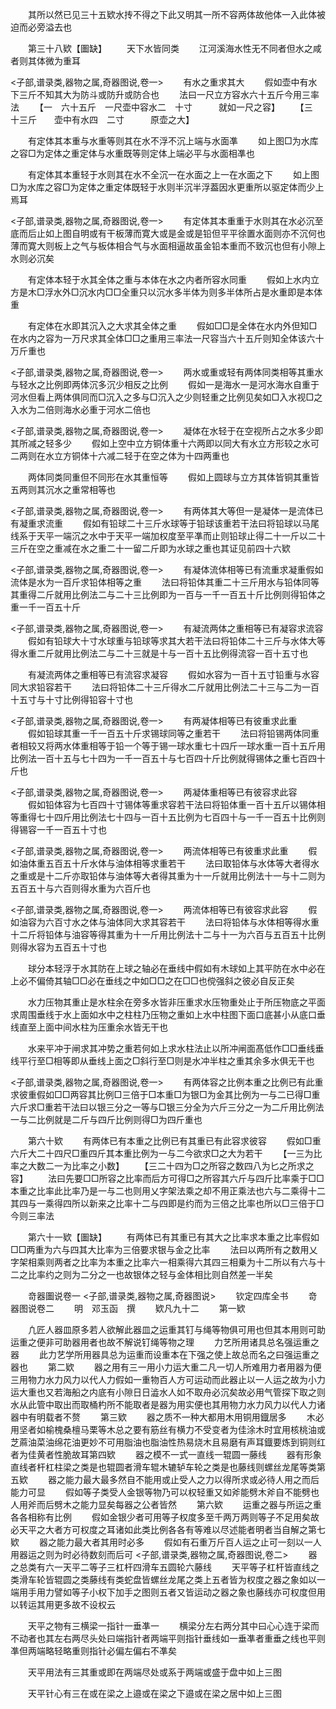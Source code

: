<!-- { "loadSidebar": true } -->
　　其所以然已见三十五欵水抟不得之下此又明其一所不容两体故他体一入此体被迫而必旁溢去也




　　第三十八欵【圗缺】
　　天下水皆同类
　　江河溪海水性无不同者但水之咸者则其体微为重耳












<子部,谱录类,器物之属,奇器图说,卷一>
　　有水之重求其大
　　假如壶中有水下三斤不知其大为防斗或防升或防合也
　　法曰一尺立方容水六十五斤今用三率法
　　【一　六十五斤　一尺壶中容水二　十寸　　　就如一尺之容】
　　【三　十三斤　　壶中有水四　二寸　　　原壶之大】


















　　有定体其本重与水重等则其在水不浮不沉上端与水面凖
　　如上图□为水库之容□为定体之重定体与水重既等则定体上端必平与水面相凖也












　　有定体其本重轻于水则其在水不全沉一在水面之上一在水面之下
　　如上图□为水库之容□为定体之重定体既轻于水则半沉半浮葢因水更重所以驱定体而少上焉耳



<子部,谱录类,器物之属,奇器图说,卷一>
　　有定体其本重重于水则其在水必沉至底而后止如上图自明或有干板薄而寛大或是金或是铅但平平徐置水面则亦不沉何也薄而寛大则板上之气与板体相合气与水面相逼故虽金铅本重而不致沉也但有小隙上水则必沉矣



















　　有定体本轻于水其全体之重与本体在水之内者所容水同重
　　假如上水内立方是木□浮水外□沉水内□□全重只以沉水多半体为则多半体所占是水重即是本体重











　　有定体在水即其沉入之大求其全体之重
　　假如□□是全体在水内外但知□在水内之容为一万尺求其全体□□之重用三率法一尺容当六十五斤则知全体该六十万斤重也




<子部,谱录类,器物之属,奇器图说,卷一>
　　两水或重或轻有两体同类相等其重水与轻水之比例即两体沉多沉少相反之比例
　　假如一是海水一是河水海水自重于河水但看上两体俱同而□沉入之多与□沉入之少则轻重之比例见矣如□入水视□之入水为二倍则海水必重于河水二倍也










<子部,谱录类,器物之属,奇器图说,卷一>
　　凝体在水轻于在空视所占之水多少即其所减之轻多少
　　假如上空中立方铜体重十六两即以同大有水立方形较之水可二两则在水立方铜体十六减二轻于在空之体为十四两重也



















　　两体同类同重但不同形在水其重恒等
　　假如上圆球与立方其体皆铜其重皆五两则其沉水之重常相等也





<子部,谱录类,器物之属,奇器图说,卷一>
　　有两体其大等但一是凝体一是流体已有凝重求流重
　　假如有铅球二十三斤水球等于铅球该重若干法曰将铅球以马尾线系于天平一端沉之水中于天平一端加权度至平凖而止则铅球止得二十一斤以二十三斤在空之重减在水之重二十一留二斤即为水球之重也其证见前四十六欵









<子部,谱录类,器物之属,奇器图说,卷一>
　　有凝体流体相等已有流重求凝重假如流体是水为一百斤求铅体相等之重
　　法曰将铅体其重二十三斤用水与铅体同等其重得二斤就用比例法二与二十三比例即为一百与一千一百五十斤比例则得铅体之重一千一百五十斤










<子部,谱录类,器物之属,奇器图说,卷一>
　　有凝流两体之重相等已有凝容求流容
　　假如有铅球大十寸水球重与铅球等求其大若干法曰将铅体二十三斤与水体大等得水重二斤就用比例法二与二十三就是十与一百十五比例得流容一百十五寸也



















　　有凝流两体之重相等已有流容求凝容
　　假如水容为一百十五寸铅重与水容同大求铅容若干
　　法曰将铅体二十三斤得水二斤就用比例法二十三与二为一百十五寸与十寸比例得铅容十寸也



<子部,谱录类,器物之属,奇器图说,卷一>
　　有两凝体相等已有彼重求此重
　　假如铅球其重一千一百五十斤求锡球同等之重若干
　　法曰将铅锡两体同重者相较又将两水体重相等于铅一个等于锡一球水重七十四斤一球水重一百十五斤用比例法一百十五与七十四为一千一百五十与七百四十斤比例就得锡体之重七百四十斤也








<子部,谱录类,器物之属,奇器图说,卷一>
　　两凝体重相等已有彼容求此容
　　假如铅体容为七百四十寸锡体等重求容若干法曰将铅体重一百十五斤以锡体相等重得七十四斤用比例法七十四与一百十五比例为七百四十与一千一百五十比例则得锡容一千一百五十寸也










<子部,谱录类,器物之属,奇器图说,卷一>
　　两流体相等已有彼重求此重
　　假如油体重五百五十斤水体与油体相等求重若干
　　法曰取铅体与水体等大者得水之重或是十二斤亦取铅体与油体等大者得其重为十一斤就用比例法十一与十二则为五百五十与六百则得水重为六百斤也









<子部,谱录类,器物之属,奇器图说,卷一>
　　两流体相等已有彼容求此容
　　假如油容为六百寸水之体与油体同大求其容若干
　　法曰将铅体与水体相等得水重十二斤将铅体与油容等得其重为十一斤用比例法十二与十一为六百与五百五十比例则得水容为五百五十寸也


















　　球分本轻浮于水其防在上球之轴必在垂线中假如有木球如上其平防在水中必在上必不偏倚其轴□□必在垂线之中如□□之在□□也傥强斜之彼必自反正矣












　　水力压物其重止是水柱余在旁多水皆非压重求水压物重处止于所压物底之平面求周围垂线于水上面如水中之柱柱乃压物之重如上水中柱图下面口底甚小从底口垂线直至上面中间水柱为压重余水皆无干也











　　水来平冲于闸求其冲势之重若何如上求水柱法止以所冲闸面髙低作□□垂线垂线平行至□相等即从垂线上面之□斜行至□则是水冲半柱之重其余多水俱无干也




<子部,谱录类,器物之属,奇器图说,卷一>
　　有两体容之比例本重之比例已有此重求彼重假如□□两容其比例□三倍于□本重□为银□为金其比例为一与二已得□重六斤求□重若干法曰以银三分之一等与□银三分全为六斤三分之一为二斤用比例法一与二比例就是二斤与四斤比例则得□为四斤重也










　　第六十欵
　　有两体已有本重之比例已有其重已有此容求彼容
　　假如□重六斤大二十四尺□重四斤其本重比例为一与二今欲求□之大为若干
　　【一三为比率之大数二一为比率之小数】
　　【三二十四为□之所容之数四八为匕之所求之容】
　　法曰先要□□所容之比率而后方可得□之所容其六斤与四斤比率乘于□□本重之比率此比率乃是一与二也则用乂字架法乘之却不用正乘法也六与二乘得十二其四与一乘得四所以新来之比率十二与四即是约而为三倍之比率也所以□三倍于□今则三率法



　　第六十一欵【圗缺】
　　有两体已有其重已有其大之比率求本重之比率假如□□两重为六与四其大比率为三倍要求银与金之比率
　　法曰以两所有之数用乂字架相乘则两者之比率为本重之比率六一相乘得六其四三相乗为十二所以有六与十二之比率约之则为二分之一也故银体之轻与金体相比则自然差一半矣







　　竒器圗说卷一
<子部,谱录类,器物之属,奇器图说>
　　钦定四库全书
　　竒器图说卷二
　　明　邓玉函　撰
　　欵凡九十二
　　第一欵



















　　凢匠人器皿原多若人欲解此器皿之运重其钉与绳等物俱可用也但其本用则可助运重之便非可助器用者也故不解说钉绳等物之理
　　力艺所用诸具总名强运重之器
　　此力艺学所用器具总为运重而设重本在下强之使上故总而名之曰强运重之器也
　　第二欵
　　器之用有三一用小力运大重二凡一切人所难用力者用器为便三用物力水力风力以代人力假如一重物百人方可运动而此器止以一人运之故为小力运大重也又若海船之内底有小隙日日澁水人如不取舟必沉矣故必用气管探下取之则水从此管中取出而取桶杓所不能取者是器为用实便也其用物力水力风力以代人力诸器中有明载者不赘
　　第三欵
　　器之质不一种大都用木用铜用鐡居多
　　木必用坚者如榆槐桑檀马栗等木总之要有筋丝有横力不受变者为佳涂木时宜用核桃油或芝蔴油菜油绵花油更妙不可用脂油也脂油性热易烧木且易磨有声耳鐡要炼到铜则红者为佳黄者性脆故耳第四欵
　　器之模不一式一直线一辊圆一藤线
　　器有形象直线者杆杠柱梁之类是也辊圆者滑车辊木辘轳车轮之类是也藤线则螺丝龙尾等类第五欵
　　器之能力最大最多然自不能用或止受人之力以得所求或必待人用之而后能力可显
　　假如等子类受人金银等物乃可以权轻重又如斧能劈木斧自不能劈也人用斧而后劈木之能力显矣每器之公者皆然
　　第六欵
　　运重之器与所运之重各各相称有比例
　　假如金银少者可用等子权度多至千两万两则等子不足用矣故必天平之大者方可权度之耳诸如此类比例各各有等难以尽述能者明者当自解之第七欵
　　器之能力最大者其用时必多
　　假如有石重万斤百人运之止可一刻以一人用器运之则为时必待数刻而后可
<子部,谱录类,器物之属,奇器图说,卷二>
　　器之总类有六一天平二等子三杠杆四滑车五圆轮六藤线
　　天平等子杠杆皆直线之类滑车轮皆辊圆之类藤线有类蛇盘皆螺丝龙尾之类上五者皆为权度之器之象如以一端用手用力譬如等子小权下加手之图则五者又皆运动之器之象也藤线亦可权度但用以转运其用更多故不设权云

















　　天平之物有三横梁一指针一垂凖一
　　横梁分左右两分其中曰心心连于梁而不动者也其左右两尽头处曰端指针者两端平则指针垂线如一垂凖者重垂之线也平则凖但两端略轻略重则指针必偏左偏右不凖矣











　　天平用法有三其重或即在两端尽处或系于两端或盛于盘中如上三图














　　天平针心有三在或在梁之上邉或在梁之下邉或在梁之居中如上三图













